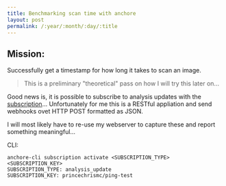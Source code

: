 ```yaml
---
title: Benchmarking scan time with anchore
layout: post
permalink: /:year/:month/:day/:title
---
```


## Mission: 
Successfully get a timestamp for how long it takes to scan an image.

> This is a preliminary "theoretical" pass on how I will try this later on...

Good news is, it is possible to subscribe to analysis updates with the [subscription](https://anchore.freshdesk.com/support/solutions/articles/36000003890-working-with-subscriptions)... Unfortunately for me this is a RESTful appliation and send webhooks ovet HTTP POST formatted as JSON.

I will most likely have to re-use my webserver to capture these and report something meaningful...

CLI:
```
anchore-cli subscription activate <SUBSCRIPTION_TYPE> <SUBSCRIPTION_KEY>
SUBSCRIPTION_TYPE: analysis_update
SUBSCRIPTION_KEY: princechrismc/ping-test
```

